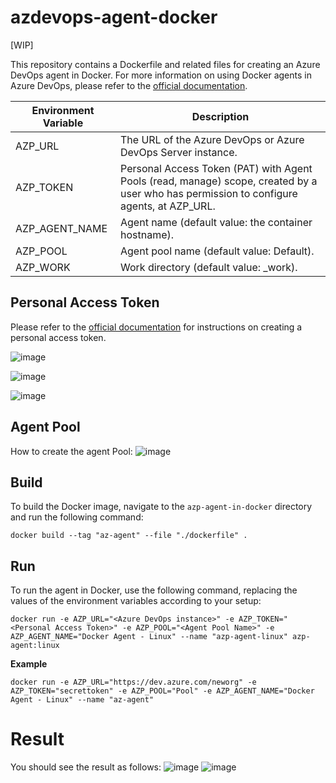 # azdevops-agent-docker
[WIP]


This repository contains a Dockerfile and related files for creating an Azure DevOps agent in Docker. For more information on using Docker agents in Azure DevOps, please refer to the [official documentation](https://learn.microsoft.com/en-us/azure/devops/pipelines/agents/docker?view=azure-devops).

| Environment Variable | Description |
|----------------------|-------------|
| AZP_URL              | The URL of the Azure DevOps or Azure DevOps Server instance. |
| AZP_TOKEN            | Personal Access Token (PAT) with Agent Pools (read, manage) scope, created by a user who has permission to configure agents, at AZP_URL. |
| AZP_AGENT_NAME       | Agent name (default value: the container hostname). |
| AZP_POOL             | Agent pool name (default value: Default). |
| AZP_WORK             | Work directory (default value: _work). |


## Personal Access Token
Please refer to the [official documentation](https://learn.microsoft.com/en-us/azure/devops/organizations/accounts/use-personal-access-tokens-to-authenticate?view=azure-devops) for instructions on creating a personal access token.

![image](https://github.com/Alfonsoaz01/azdevops-agent-docker/assets/91730802/d9249f35-8bb5-4f74-b96b-a80f5fea3a26)

![image](https://github.com/Alfonsoaz01/azdevops-agent-docker/assets/91730802/cf25bfb3-0693-4838-817d-d75701b7095b)


![image](https://github.com/Alfonsoaz01/azdevops-agent-docker/assets/91730802/218e0acc-eb24-4587-8e86-8926e36700f2)

## Agent Pool
How to create the agent Pool:
![image](https://github.com/Alfonsoaz01/azdevops-agent-docker/assets/91730802/3fd116dc-475a-49bf-ae85-9897c33cfa5f)



## Build
To build the Docker image, navigate to the `azp-agent-in-docker` directory and run the following command:
````
docker build --tag "az-agent" --file "./dockerfile" . 
````
## Run
To run the agent in Docker, use the following command, replacing the values of the environment variables according to your setup:
````
docker run -e AZP_URL="<Azure DevOps instance>" -e AZP_TOKEN="<Personal Access Token>" -e AZP_POOL="<Agent Pool Name>" -e AZP_AGENT_NAME="Docker Agent - Linux" --name "azp-agent-linux" azp-agent:linux 
````

**Example**
````
docker run -e AZP_URL="https://dev.azure.com/neworg" -e AZP_TOKEN="secrettoken" -e AZP_POOL="Pool" -e AZP_AGENT_NAME="Docker Agent - Linux" --name "az-agent"
````
# Result
You should see the result as follows:
![image](https://github.com/Alfonsoaz01/azdevops-agent-docker/assets/91730802/e7d130c5-7a33-4d3e-a054-f9ac85f0091c)
 ![image](https://github.com/Alfonsoaz01/azdevops-agent-docker/assets/91730802/0a42a43a-3d10-40dd-8f93-4fce6d7a4f8f)

